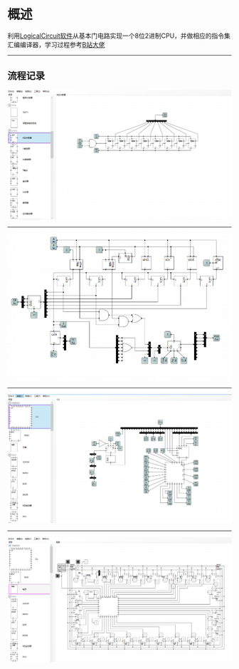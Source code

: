 # 概述
利用[LogicalCircuit软件](https://www.logiccircuit.org/)从基本门电路实现一个8位2进制CPU，并做相应的指令集汇编编译器，学习过程参考[B站大佬](https://www.bilibili.com/video/BV1aP4y1s7Vf?spm_id_from=333.999.0.0)<br>

---

## 流程记录
![1](./figures/0.PNG)<br>

---
![2](./figures/1.PNG)<br>

---
![3](./figures/2.PNG)<br>

---
![4](./figures/3.PNG)<br>